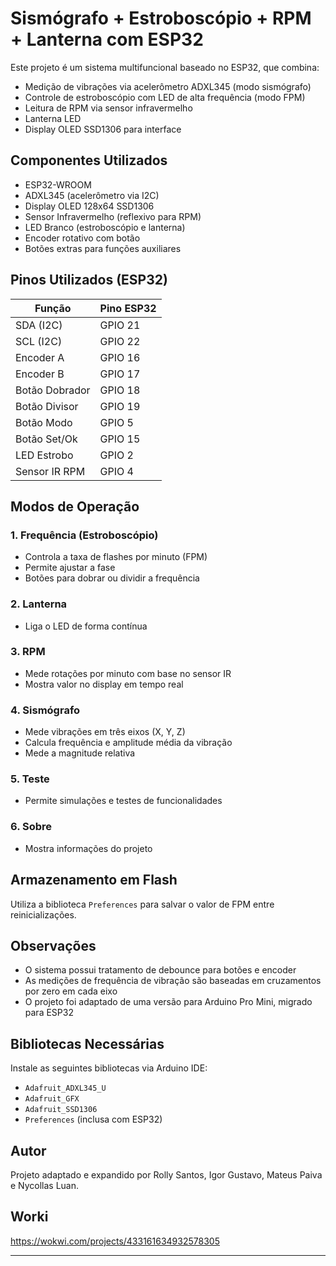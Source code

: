 # Sismógrafo + Estroboscópio + RPM + Lanterna com ESP32

Este projeto é um sistema multifuncional baseado no ESP32, que combina:

- Medição de vibrações via acelerômetro ADXL345 (modo sismógrafo)
- Controle de estroboscópio com LED de alta frequência (modo FPM)
- Leitura de RPM via sensor infravermelho
- Lanterna LED
- Display OLED SSD1306 para interface

## Componentes Utilizados

- ESP32-WROOM
- ADXL345 (acelerômetro via I2C)
- Display OLED 128x64 SSD1306
- Sensor Infravermelho (reflexivo para RPM)
- LED Branco (estroboscópio e lanterna)
- Encoder rotativo com botão
- Botões extras para funções auxiliares

## Pinos Utilizados (ESP32)

| Função             | Pino ESP32 |
|--------------------|------------|
| SDA (I2C)          | GPIO 21    |
| SCL (I2C)          | GPIO 22    |
| Encoder A          | GPIO 16    |
| Encoder B          | GPIO 17    |
| Botão Dobrador     | GPIO 18    |
| Botão Divisor      | GPIO 19    |
| Botão Modo         | GPIO 5     |
| Botão Set/Ok       | GPIO 15    |
| LED Estrobo        | GPIO 2     |
| Sensor IR RPM      | GPIO 4     |

## Modos de Operação

### 1. Frequência (Estroboscópio)
- Controla a taxa de flashes por minuto (FPM)
- Permite ajustar a fase
- Botões para dobrar ou dividir a frequência

### 2. Lanterna
- Liga o LED de forma contínua

### 3. RPM
- Mede rotações por minuto com base no sensor IR
- Mostra valor no display em tempo real

### 4. Sismógrafo
- Mede vibrações em três eixos (X, Y, Z)
- Calcula frequência e amplitude média da vibração
- Mede a magnitude relativa

### 5. Teste
- Permite simulações e testes de funcionalidades

### 6. Sobre
- Mostra informações do projeto

## Armazenamento em Flash

Utiliza a biblioteca `Preferences` para salvar o valor de FPM entre reinicializações.

## Observações

- O sistema possui tratamento de debounce para botões e encoder
- As medições de frequência de vibração são baseadas em cruzamentos por zero em cada eixo
- O projeto foi adaptado de uma versão para Arduino Pro Mini, migrado para ESP32

## Bibliotecas Necessárias

Instale as seguintes bibliotecas via Arduino IDE:

- `Adafruit_ADXL345_U`
- `Adafruit_GFX`
- `Adafruit_SSD1306`
- `Preferences` (inclusa com ESP32)

## Autor

Projeto adaptado e expandido por Rolly Santos, Igor Gustavo, Mateus Paiva e Nycollas Luan.

## Worki
https://wokwi.com/projects/433161634932578305

---
